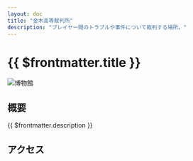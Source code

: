 ```yaml
---
layout: doc
title: "金木高等裁判所"
description: "プレイヤー間のトラブルや事件について裁判する場所。"
---
```


# {{ $frontmatter.title }}
![博物館](/img/tour/hakubutukan.png)

## 概要
{{ $frontmatter.description }}  

<!-- 色んな情報 -->

## アクセス